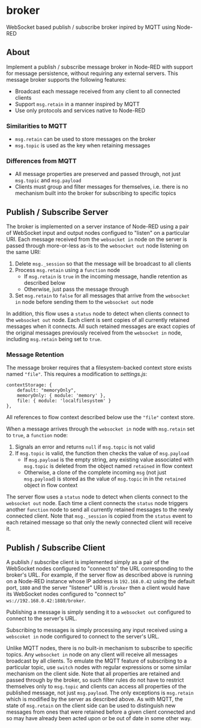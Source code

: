 # broker

WebSocket based publish / subscribe broker inpired by MQTT using
Node-RED

## About

Implement a publish / subscribe message broker in Node-RED with support
for message persistence, without requiring any external servers. This
message broker supports the following features:

- Broadcast each message received from any client to all connected
  clients
- Support `msg.retain` in a manner inspired by MQTT
- Use only protocols and services native to Node-RED

### Similarities to MQTT

- `msg.retain` can be used to store messages on the broker
- `msg.topic` is used as the key when retaining messages

### Differences from MQTT

- All message properties are preserved and passed through, not
  just `msg.topic` and `msg.payload`
- Clients must group and filter messages for themselves, i.e. there
  is no mechanism built into the broker for subscribing to specific
  topics

## Publish / Subscribe Server

The broker is implemented on a server instance of Node-RED using a
pair of WebSocket input and output nodes configued to "listen" on
a particular URI. Each message received from the `websocket in` node
on the server is passed through more-or-less as-is to the
`websocket out` node listening on the same URI:

1. Delete `msg._session` so that the message will be broadcast to all
  clients
2. Process `msg.retain` using a `function` node
    - If `msg.retain` is `true` in the incoming message, handle
      retention as described below
    - Otherwise, just pass the message through
3. Set `msg.retain` to `false` for all messages that arrive from the
  `websocket in` node before sending them to the `websocket out` node

In addition, this flow uses a `status` node to detect when clients
connect to the `websocket out` node. Each client is sent copies of
all currently retained messages when it connects. All such retained
messages are exact copies of the original messages previously received
from the `websocket in` node, including `msg.retain` being set to
`true`.

### Message Retention

The message broker requires that a filesystem-backed context store
exists named `"file"`. This requires a modification to _settings.js_:

```
contextStorage: {
    default: "memoryOnly",
    memoryOnly: { module: 'memory' },
    file: { module: 'localfilesystem' }
},
```

All references to flow context described below use the `"file"`
context store.

When a message arrives through the `websocket in` node with
`msg.retain` set to `true`, a `function` node:

1. Signals an error and returns `null` if `msg.topic` is not valid
2. If `msg.topic` is valid, the function then checks the value of
  `msg.payload`
    - If `msg.payload` is the empty string, any existing value
      associated with `msg.topic` is deleted from the object
      named `retained` in flow context
    - Otherwise, a clone of the complete incoming `msg` (not just
     `msg.payload`) is stored as the value of `msg.topic` in
     in the `retained` object in flow context

The server flow uses a `status` node to detect when clients connect to
the `websocket out` node. Each time a client connects the `status` node
triggers another `function` node to send all currently retained messages
to the newly connected client. Note that `msg._session` is copied from
the `status` event to each retained message so that only the newly
connected client will receive it.

## Publish / Subscribe Client

A publish / subscribe client is implemented simply as a pair of the
WebSocket nodes configured to "connect to" the URL corresponding to
the broker's URL. For example, if the server flow as described above
is running on a Node-RED instance whose IP address is `192.168.0.42`
using the default port, `1880` and the server "listener" URI is `/broker`
then a client would have its WebSocket nodes configured to "connect to"
`ws://192.168.0.42:1880/broker`.

Publishing a message is simply sending it to a `websocket out`
configured to connect to the server's URL.

Subscribing to messages is simply processing any input received using a
`webscoket in` node configured to connect to the server's URL.

Unlike MQTT nodes, there is no built-in mechanism to subscribe to
specific topics. Any `websocket in` node on any client will receive
all messages broadcast by all clients. To emulate the MQTT feature of
subscribing to a particular topic, use `switch` nodes with regular
expressions or some similar mechanism on the client side. Note that
all properties are retained and passed through by the broker, so such
filter rules do not have to restrict themselves only to `msg.topic`
and clients can access all properties of the published message, not just
`msg.payload`. The only exceptions is `msg.retain` which is modified by
the server as described above. As with MQTT, the state of `msg.retain`
on the client side can be used to distinguish new messages from ones
that were retained before a given client connected and so may have
already been acted upon or be out of date in some other way.
